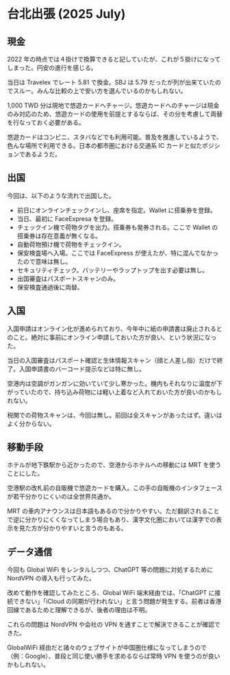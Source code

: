# 台北出張 (2025 July)

## 現金

2022 年の時点では４掛けで換算できると記していたが、これが５掛けになってしまった。円安の進行を感じる。

当日は Travelex でレート 5.81 で換金。SBJ は 5.79 だったが列が出来ていたのでスルー。みんな比較の上で安い方を選んでいるのかもしれない。

1,000 TWD 分は現地で悠遊カードへチャージ。悠遊カードへのチャージは現金のみ対応のため、悠遊カードの使用を前提とするならば、その分を考慮して両替を行なっておく必要がある。

悠遊カードはコンビニ、スタバなどでも利用可能。普及を推進しているようで、色んな場所で利用できる。日本の都市圏における交通系 IC カードと似たポジションであるようだ。

## 出国

今回は、以下のような流れで出国した。

- 前日にオンラインチェックインし、座席を指定。Wallet に搭乗券を登録。
- 当日、最初に FaceExpresa を登録。
- チェックイン機で荷物タグを出力。搭乗券も発券される。ここで Wallet の搭乗券は存在意義が無くなる。
- 自動荷物預け機で荷物をチェックイン。
- 保安検査場へ入場。ここでは FaceExpress が使えたが、特に混んでなかったので意味は無し。
- セキュリティチェック。バッテリーやラップトップを出す必要は無し。
- 出国審査はパスポートスキャンのみ。
- 保安検査通過後に両替。

## 入国

入国申請はオンライン化が進められており、今年中に紙の申請書は廃止されるとのこと。絶対に事前にオンライン申請しておいた方が良い、という状況になった。

当日の入国審査はパスポート確認と生体情報スキャン（顔と人差し指）だけで終了。入国申請書のバーコード提示などは特に無し。

空港内は空調がガンガンに効いていて少し寒かった。機内もそれなりに温度が下がっていたので、持ち込み荷物には軽い上着など入れておいた方が良いのかもしれない。

税関での荷物スキャンは、今回は無し。前回は全スキャンがあったはず。違いはよく分からない。

## 移動手段

ホテルが地下鉄駅から近かったので、空港からホテルへの移動には MRT を使うことにした。

空港駅の改札前の自販機で悠遊カードを購入。この手の自販機のインタフェースが若干分かりにくいのは全世界共通か。

MRT の車内アナウンスは日本語もあるので分かりやすい。ただ翻訳されることで逆に分かりにくくなってしまう場合もあり、漢字文化圏においては漢字での表示を見た方が分かりやすいと言うのもある。

## データ通信

今回も Global WiFi をレンタルしつつ、ChatGPT 等の問題に対処するために NordVPN の導入も行ってみた。

改めて動作を確認してみたところ、Global WiFi 端末経由では、「ChatGPT に接続できない」「iCloud の同期が行われない」と言う問題が発生する。前者は香港回線であるためと理解できるが、後者の理由は不明。

これらの問題は NordVPN や会社の VPN を通すことで解決できることが確認できた。

GlobalWiFi 経由だと諸々のウェブサイトが中国圏仕様になってしまうので（例：Google）、普段と同じ使い勝手を求めるならば常時 VPN を使うのが良いかもしれない。
